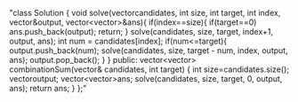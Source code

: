 "class Solution {
    void solve(vector<int>candidates, int size, int target, int index, vector<int>&output, vector<vector<int>>&ans){
        if(index==size){
            if(target==0)
                ans.push_back(output);
            return;
        }
        solve(candidates, size, target, index+1, output, ans);
        int num = candidates[index];
        if(num<=target){
            output.push_back(num);
            solve(candidates, size, target - num, index, output, ans);
            output.pop_back();
        }
    }
public:
    vector<vector<int>> combinationSum(vector<int>& candidates, int target) {
        int size=candidates.size();
        vector<int>output;
        vector<vector<int>>ans;
        solve(candidates, size, target, 0, output, ans);
        return ans;
    }
};"
